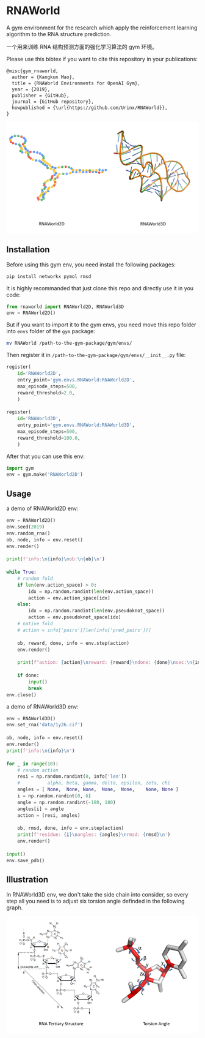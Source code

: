 # RNAWorld
A gym environment for the research which apply the reinforcement learning algorithm to the RNA structure prediction.

一个用来训练 RNA 结构预测方面的强化学习算法的 gym 环境。

Please use this bibtex if you want to cite this repository in your publications:

```
@misc{gym_rnaworld,
  author = {Kangkun Mao},
  title = {RNAWorld Environments for OpenAI Gym},
  year = {2019},
  publisher = {GitHub},
  journal = {GitHub repository},
  howpublished = {\url{https://github.com/Urinx/RNAWorld}},
}
```

![example](img/example.png)

## Installation

Before using this gym env, you need install the following packages:

```bash
pip install networkx pymol rmsd
```

It is highly recommanded that just clone this repo and directly use it in you code:

```python
from rnaworld import RNAWorld2D, RNAWorld3D
env = RNAWorld2D()
```

But if you want to import it to the gym envs, you need move this repo folder into `envs` folder of the `gym` package:

```bash
mv RNAWorld /path-to-the-gym-package/gym/envs/
```

Then register it in `/path-to-the-gym-package/gym/envs/__init__.py` file:

```python
register(
    id='RNAWorld2D',
    entry_point='gym.envs.RNAWorld:RNAWorld2D',
    max_episode_steps=500,
    reward_threshold=2.0,
    )

register(
    id='RNAWorld3D',
    entry_point='gym.envs.RNAWorld:RNAWorld3D',
    max_episode_steps=500,
    reward_threshold=100.0,
    )
```

After that you can use this env:

```python
import gym
env = gym.make('RNAWorld2D')
```

## Usage

a demo of RNAWorld2D env:

```python
env = RNAWorld2D()
env.seed(2019)
env.random_rna()
ob, node, info = env.reset()
env.render()

print(f'info:\n{info}\nob:\n{ob}\n')

while True:
    # random fold
    if len(env.action_space) > 0:
        idx = np.random.randint(len(env.action_space))
        action = env.action_space[idx]
    else:
        idx = np.random.randint(len(env.pseudoknot_space))
        action = env.pseudoknot_space[idx]
    # native fold
    # action = info['pairs'][len(info['pred_pairs'])]

    ob, reward, done, info = env.step(action)
    env.render()

    print(f"action: {action}\nreward: {reward}\ndone: {done}\nsec:\n{info['sec']}\npred sec:\n{info['pred_sec']}\n")

    if done:
        input()
        break
env.close()
```

a demo of RNAWorld3D env:

```python
env = RNAWorld3D()
env.set_rna('data/1y26.cif')

ob, node, info = env.reset()
env.render()
print(f'info:\n{info}\n')

for _ in range(10):
    # random action
    resi = np.random.randint(0, info['len'])
    #          alpha, beta, gamma, delta, epsilon, zeta, chi
    angles = [ None,  None, None,  None,  None,    None, None ]
    i = np.random.randint(0, 6)
    angle = np.random.randint(-180, 180)
    angles[i] = angle
    action = (resi, angles)

    ob, rmsd, done, info = env.step(action)
    print(f'residue: {i}\nangles: {angles}\nrmsd: {rmsd}\n')
    env.render()

input()
env.save_pdb()
```

## Illustration

In RNAWorld3D env, we don't take the side chain into consider, so every step all you need is to adjust six torsion angle definded in the following graph.

![Illustration](img/illustration.png)
